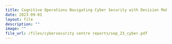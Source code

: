```yaml
---
title: Cognitive Operations Navigating Cyber Security with Decision Making Models
date: 2023-09-01
layout: file
description: ""
image: ""
file_url: /files/cybersecurity centre reports/sep_23_cyber.pdf
---
```

